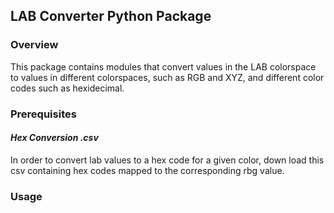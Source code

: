 ## LAB Converter Python Package

### Overview
This package contains modules that convert values in the LAB colorspace to values in different colorspaces, such as RGB and XYZ, and different color codes such as hexidecimal. 

### Prerequisites
#### ___Hex Conversion .csv___
In order to convert lab values to a hex code for a given color, down load this csv containing hex codes mapped to the corresponding rbg value.

### Usage
```

```



